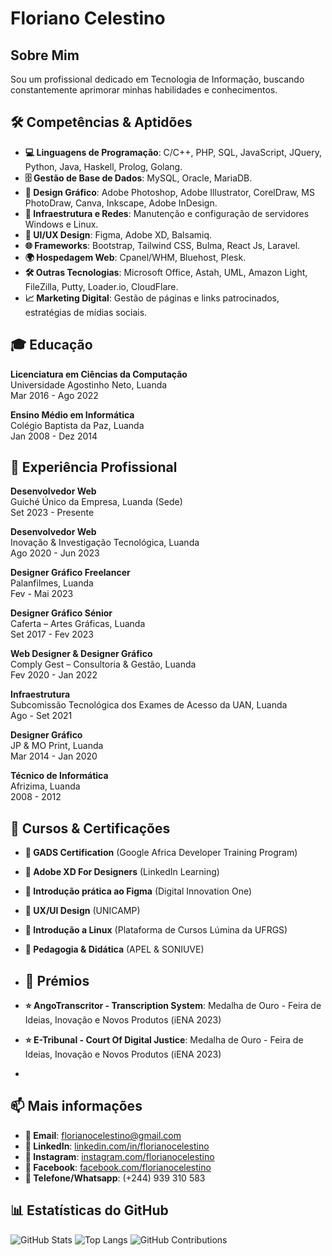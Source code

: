 # Floriano Celestino

## Sobre Mim

Sou um profissional dedicado em Tecnologia de Informação, buscando constantemente aprimorar minhas habilidades e conhecimentos.
## 🛠️ Competências & Aptidões

- **💻 Linguagens de Programação**: C/C++, PHP, SQL, JavaScript, JQuery, Python, Java, Haskell, Prolog, Golang.
- **🗄️ Gestão de Base de Dados**: MySQL, Oracle, MariaDB.
- **🎨 Design Gráfico**: Adobe Photoshop, Adobe Illustrator, CorelDraw, MS PhotoDraw, Canva, Inkscape, Adobe InDesign.
- **🔧 Infraestrutura e Redes**: Manutenção e configuração de servidores Windows e Linux.
- **📱 UI/UX Design**: Figma, Adobe XD, Balsamiq.
- **🌐 Frameworks**: Bootstrap, Tailwind CSS, Bulma, React Js, Laravel.
- **🌍 Hospedagem Web**: Cpanel/WHM, Bluehost, Plesk.
- **🛠️ Outras Tecnologias**: Microsoft Office, Astah, UML, Amazon Light, FileZilla, Putty, Loader.io, CloudFlare.
- **📈 Marketing Digital**: Gestão de páginas e links patrocinados, estratégias de mídias sociais.

## 🎓 Educação

**Licenciatura em Ciências da Computação**  
Universidade Agostinho Neto, Luanda  
Mar 2016 - Ago 2022

**Ensino Médio em Informática**  
Colégio Baptista da Paz, Luanda  
Jan 2008 - Dez 2014

## 💼 Experiência Profissional

**Desenvolvedor Web**  
Guiché Único da Empresa, Luanda (Sede)  
Set 2023 - Presente

**Desenvolvedor Web**  
Inovação & Investigação Tecnológica, Luanda  
Ago 2020 - Jun 2023

**Designer Gráfico Freelancer**  
Palanfilmes, Luanda  
Fev - Mai 2023

**Designer Gráfico Sénior**  
Caferta – Artes Gráficas, Luanda  
Set 2017 - Fev 2023

**Web Designer & Designer Gráfico**  
Comply Gest – Consultoria & Gestão, Luanda  
Fev 2020 - Jan 2022

**Infraestrutura**  
Subcomissão Tecnológica dos Exames de Acesso da UAN, Luanda  
Ago - Set 2021

**Designer Gráfico**  
JP & MO Print, Luanda  
Mar 2014 - Jan 2020

**Técnico de Informática**  
Afrizima, Luanda  
2008 - 2012

## 📜 Cursos & Certificações

- **📜 GADS Certification** (Google Africa Developer Training Program)
- **📜 Adobe XD For Designers** (LinkedIn Learning)
- **📜 Introdução prática ao Figma** (Digital Innovation One)
- **📜 UX/UI Design** (UNICAMP)
- **📜 Introdução a Linux** (Plataforma de Cursos Lúmina da UFRGS)
- **📜 Pedagogia & Didática** (APEL & SONIUVE)

- ## 📜 Prémios

- **⭐ AngoTranscritor - Transcription System**: Medalha de Ouro - Feira de Ideias, Inovação e Novos Produtos (iENA 2023)
- **⭐ E-Tribunal - Court Of Digital Justice**: Medalha de Ouro - Feira de Ideias, Inovação e Novos Produtos (iENA 2023)
- 
## 📫 Mais informações

- **📧 Email**: [florianocelestino@gmail.com](mailto:florianocelestino@gmail.com)
- **💼 LinkedIn**: [linkedin.com/in/florianocelestino](https://linkedin.com/in/florianocelestino)
- **📸 Instagram**: [instagram.com/florianocelestino](https://instagram.com/florianocelestino)
- **📘 Facebook**: [facebook.com/florianocelestino](https://facebook.com/florianocelestino)
- **📱 Telefone/Whatsapp**: (+244) 939 310 583

## 📊 Estatísticas do GitHub

![GitHub Stats](https://github-readme-stats.vercel.app/api?username=florianocelestino&show_icons=true&theme=dracula)
![Top Langs](https://github-readme-stats.vercel.app/api/top-langs/?username=florianocelestino&layout=compact&theme=dracula)
![GitHub Contributions](https://img.shields.io/github/last-commit/florianocelestino/florianocelestino?label=Contribui%C3%A7%C3%B5es%20no%20%C3%9Altimo%20Ano&style=flat-square)

